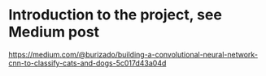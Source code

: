# Introduction to the project, see Medium post

https://medium.com/@burizado/building-a-convolutional-neural-network-cnn-to-classify-cats-and-dogs-5c017d43a04d
